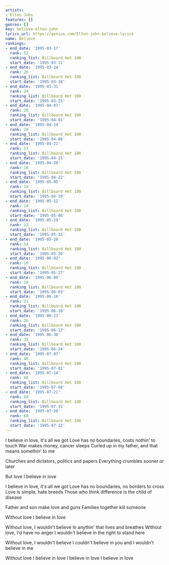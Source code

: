 ```yaml
---
artists:
- Elton John
features: []
genres: []
key: believe-elton-john
lyrics_url: https://genius.com/Elton-john-believe-lyrics
name: Believe
rankings:
- end_date: '1995-03-17'
  rank: 52
  ranking_list: Billboard Hot 100
  start_date: '1995-03-11'
- end_date: '1995-03-24'
  rank: 26
  ranking_list: Billboard Hot 100
  start_date: '1995-03-18'
- end_date: '1995-03-31'
  rank: 24
  ranking_list: Billboard Hot 100
  start_date: '1995-03-25'
- end_date: '1995-04-07'
  rank: 20
  ranking_list: Billboard Hot 100
  start_date: '1995-04-01'
- end_date: '1995-04-14'
  rank: 20
  ranking_list: Billboard Hot 100
  start_date: '1995-04-08'
- end_date: '1995-04-21'
  rank: 17
  ranking_list: Billboard Hot 100
  start_date: '1995-04-15'
- end_date: '1995-04-28'
  rank: 16
  ranking_list: Billboard Hot 100
  start_date: '1995-04-22'
- end_date: '1995-05-05'
  rank: 14
  ranking_list: Billboard Hot 100
  start_date: '1995-04-29'
- end_date: '1995-05-12'
  rank: 14
  ranking_list: Billboard Hot 100
  start_date: '1995-05-06'
- end_date: '1995-05-19'
  rank: 13
  ranking_list: Billboard Hot 100
  start_date: '1995-05-13'
- end_date: '1995-05-26'
  rank: 14
  ranking_list: Billboard Hot 100
  start_date: '1995-05-20'
- end_date: '1995-06-02'
  rank: 16
  ranking_list: Billboard Hot 100
  start_date: '1995-05-27'
- end_date: '1995-06-09'
  rank: 18
  ranking_list: Billboard Hot 100
  start_date: '1995-06-03'
- end_date: '1995-06-16'
  rank: 21
  ranking_list: Billboard Hot 100
  start_date: '1995-06-10'
- end_date: '1995-06-23'
  rank: 26
  ranking_list: Billboard Hot 100
  start_date: '1995-06-17'
- end_date: '1995-06-30'
  rank: 35
  ranking_list: Billboard Hot 100
  start_date: '1995-06-24'
- end_date: '1995-07-07'
  rank: 40
  ranking_list: Billboard Hot 100
  start_date: '1995-07-01'
- end_date: '1995-07-14'
  rank: 48
  ranking_list: Billboard Hot 100
  start_date: '1995-07-08'
- end_date: '1995-07-21'
  rank: 58
  ranking_list: Billboard Hot 100
  start_date: '1995-07-15'
- end_date: '1995-07-28'
  rank: 60
  ranking_list: Billboard Hot 100
  start_date: '1995-07-22'
---
```

I believe in love, it's all we got
Love has no boundaries, costs nothin' to touch
War makes money, cancer sleeps
Curled up in my father, and that means somethin' to me


Churches and dictators, politics and papers
Everything crumbles sooner or later


But love
I believe in love


I believe in love, it's all we got
Love has no boundaries, no borders to cross
Love is simple, hate breeds
Those who think difference is the child of disease


Father and son make love and guns
Families together kill someone


Without love
I believe in love

Without love, I wouldn't believe
In anythin' that lives and breathes
Without love, I'd have no anger
I wouldn't believe in the right to stand here


Without love, I wouldn't believe
I couldn't believe in you and I wouldn't believe in me


Without love
I believe in love
I believe in love
I believe in love
